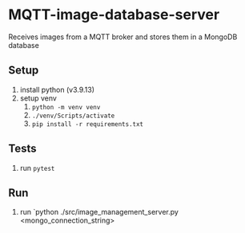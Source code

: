 # MQTT-image-database-server
Receives images from a MQTT broker and stores them in a MongoDB database

## Setup
1. install python (v3.9.13)
2. setup venv
   1. `python -m venv venv`
   2. `./venv/Scripts/activate`
   3. `pip install -r requirements.txt`

## Tests
1. run `pytest`

## Run
1. run `python ./src/image_management_server.py <mongo_connection_string> <database> <collection>